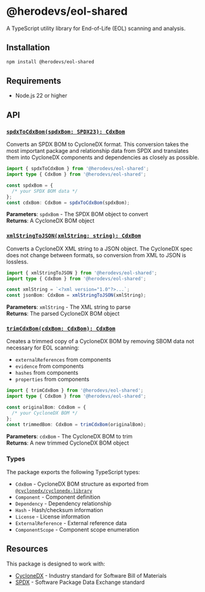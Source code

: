 # @herodevs/eol-shared

A TypeScript utility library for End-of-Life (EOL) scanning and analysis.

## Installation

```bash
npm install @herodevs/eol-shared
```

## Requirements

- Node.js 22 or higher

## API

### [`spdxToCdxBom(spdxBom: SPDX23): CdxBom`](./src/spdx-to-cdx.mts#L61)

Converts an SPDX BOM to CycloneDX format. This conversion takes the most important package and relationship data from SPDX and translates them into CycloneDX components and dependencies as closely as possible.

```typescript
import { spdxToCdxBom } from '@herodevs/eol-shared';
import type { CdxBom } from '@herodevs/eol-shared';

const spdxBom = {
  /* your SPDX BOM data */
};
const cdxBom: CdxBom = spdxToCdxBom(spdxBom);
```

**Parameters**: `spdxBom` - The SPDX BOM object to convert  
**Returns**: A CycloneDX BOM object

### [`xmlStringToJSON(xmlString: string): CdxBom`](./src/cdx-xml-to-json.mts#L161)

Converts a CycloneDX XML string to a JSON object. The CycloneDX spec does not change between formats, so conversion from XML to JSON is lossless.

```typescript
import { xmlStringToJSON } from '@herodevs/eol-shared';
import type { CdxBom } from '@herodevs/eol-shared';

const xmlString = `<?xml version="1.0"?>...`;
const jsonBom: CdxBom = xmlStringToJSON(xmlString);
```

**Parameters**: `xmlString` - The XML string to parse  
**Returns**: The parsed CycloneDX BOM object

### [`trimCdxBom(cdxBom: CdxBom): CdxBom`](./src/trim-cdx-bom.mts#L3)

Creates a trimmed copy of a CycloneDX BOM by removing SBOM data not necessary for EOL scanning:

- `externalReferences` from components
- `evidence` from components
- `hashes` from components
- `properties` from components

```typescript
import { trimCdxBom } from '@herodevs/eol-shared';
import type { CdxBom } from '@herodevs/eol-shared';

const originalBom: CdxBom = {
  /* your CycloneDX BOM */
};
const trimmedBom: CdxBom = trimCdxBom(originalBom);
```

**Parameters**: `cdxBom` - The CycloneDX BOM to trim  
**Returns**: A new trimmed CycloneDX BOM object

### Types

The package exports the following TypeScript types:

- `CdxBom` - CycloneDX BOM structure as exported from [`@cyclonedx/cyclonedx-library`](https://github.com/CycloneDX/cyclonedx-javascript-library/blob/447db28f47ffd03b6f9c2f4a450bef0f0392c6bb/src/serialize/json/types.ts#L76)
- `Component` - Component definition
- `Dependency` - Dependency relationship
- `Hash` - Hash/checksum information
- `License` - License information
- `ExternalReference` - External reference data
- `ComponentScope` - Component scope enumeration

## Resources

This package is designed to work with:

- [CycloneDX](https://cyclonedx.org/) - Industry standard for Software Bill of Materials
- [SPDX](https://spdx.dev/) - Software Package Data Exchange standard
